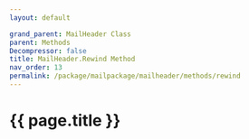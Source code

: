 ```yaml
---
layout: default

grand_parent: MailHeader Class
parent: Methods
Decompressor: false
title: MailHeader.Rewind Method
nav_order: 13
permalink: /package/mailpackage/mailheader/methods/rewind
---
```

# {{ page.title }}